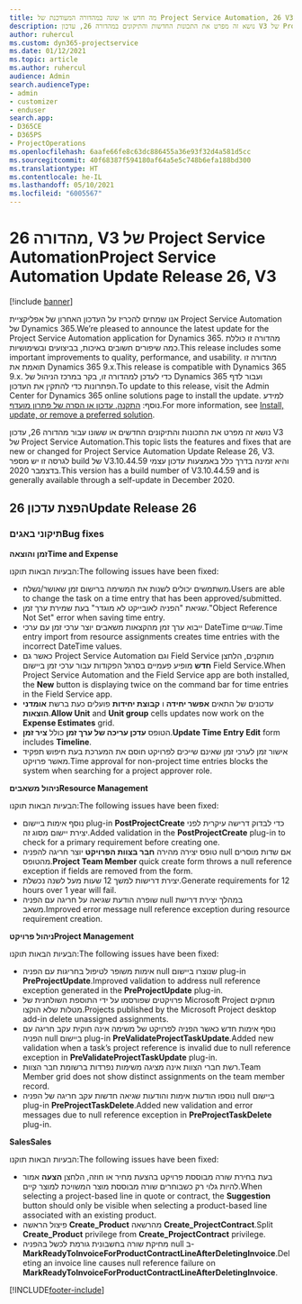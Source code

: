 ```yaml
---
title: מה חדש או שונה במהדורה המעודכנת של Project Service Automation, 26 V3
description: נושא זה מפרט את התכונות החדשות והתיקונים במהדורה 26, עדכון V3 של Project Service Automation.
author: ruhercul
ms.custom: dyn365-projectservice
ms.date: 01/12/2021
ms.topic: article
ms.author: ruhercul
audience: Admin
search.audienceType:
- admin
- customizer
- enduser
search.app:
- D365CE
- D365PS
- ProjectOperations
ms.openlocfilehash: 6aafe66fe8c63dc886455a36e93f32d4a581d5cc
ms.sourcegitcommit: 40f68387f594180af64a5e5c748b6efa188bd300
ms.translationtype: HT
ms.contentlocale: he-IL
ms.lasthandoff: 05/10/2021
ms.locfileid: "6005567"
---
```

# <a name="project-service-automation-update-release-26-v3"></a><span data-ttu-id="f7031-103">מהדורה 26, V3 של Project Service Automation</span><span class="sxs-lookup"><span data-stu-id="f7031-103">Project Service Automation Update Release 26, V3</span></span>

[!include [banner](../includes/psa-now-project-operations.md)]

<span data-ttu-id="f7031-104">אנו שמחים להכריז על העדכון האחרון של אפליקציית Project Service Automation של Dynamics 365.</span><span class="sxs-lookup"><span data-stu-id="f7031-104">We’re pleased to announce the latest update for the Project Service Automation application for Dynamics 365.</span></span> <span data-ttu-id="f7031-105">מהדורה זו כוללת כמה שיפורים חשובים באיכות, בביצועים ובשימושיות.</span><span class="sxs-lookup"><span data-stu-id="f7031-105">This release includes some important improvements to quality, performance, and usability.</span></span> <span data-ttu-id="f7031-106">מהדורה זו תואמת את Dynamics 365 9.x.</span><span class="sxs-lookup"><span data-stu-id="f7031-106">This release is compatible with Dynamics 365 9.x.</span></span> <span data-ttu-id="f7031-107">כדי לעדכן למהדורה זו, בקר במרכז הניהול של Dynamics 365 ועבור לדף הפתרונות כדי להתקין את העדכון.</span><span class="sxs-lookup"><span data-stu-id="f7031-107">To update to this release, visit the Admin Center for Dynamics 365 online solutions page to install the update.</span></span> <span data-ttu-id="f7031-108">למידע נוסף: [התקנה, עדכון או הסרה של פתרון מועדף](/power-platform/admin/install-remove-preferred-solution).</span><span class="sxs-lookup"><span data-stu-id="f7031-108">For more information, see [Install, update, or remove a preferred solution](/power-platform/admin/install-remove-preferred-solution).</span></span>

<span data-ttu-id="f7031-109">נושא זה מפרט את התכונות והתיקונים החדשים או ששונו עבור מהדורה 26, עדכון V3 של Project Service Automation.</span><span class="sxs-lookup"><span data-stu-id="f7031-109">This topic lists the features and fixes that are new or changed for Project Service Automation Update Release 26, V3.</span></span> <span data-ttu-id="f7031-110">לגרסה זו יש מספר build של V3.10.44.59 והיא זמינה בדרך כלל באמצעות עדכון עצמי בדצמבר 2020.</span><span class="sxs-lookup"><span data-stu-id="f7031-110">This version has a build number of V3.10.44.59 and is generally available through a self-update in December 2020.</span></span>

## <a name="update-release-26"></a><span data-ttu-id="f7031-111">הפצת עדכון 26</span><span class="sxs-lookup"><span data-stu-id="f7031-111">Update Release 26</span></span>

### <a name="bug-fixes"></a><span data-ttu-id="f7031-112">תיקוני באגים</span><span class="sxs-lookup"><span data-stu-id="f7031-112">Bug fixes</span></span>

<span data-ttu-id="f7031-113">**זמן והוצאה**</span><span class="sxs-lookup"><span data-stu-id="f7031-113">**Time and Expense**</span></span>

<span data-ttu-id="f7031-114">הבעיות הבאות תוקנו:</span><span class="sxs-lookup"><span data-stu-id="f7031-114">The following issues have been fixed:</span></span>

- <span data-ttu-id="f7031-115">משתמשים יכולים לשנות את המשימה ברישום זמן שאושר/נשלח.</span><span class="sxs-lookup"><span data-stu-id="f7031-115">Users are able to change the task on a time entry that has been approved/submitted.</span></span>
- <span data-ttu-id="f7031-116">שגיאת "הפניה לאובייקט לא מוגדר" בעת שמירת ערך זמן.</span><span class="sxs-lookup"><span data-stu-id="f7031-116">"Object Reference Not Set" error when saving time entry.</span></span>
- <span data-ttu-id="f7031-117">ייבוא ערך זמן מהקצאות משאבים יוצר ערכי זמן עם ערכי DateTime שגויים.</span><span class="sxs-lookup"><span data-stu-id="f7031-117">Time entry import from resource assignments creates time entries with the incorrect DateTime values.</span></span>
- <span data-ttu-id="f7031-118">כאשר גם Project Service Automation וגם Field Service מותקנים, הלחצן **חדש** מופיע פעמיים בסרגל הפקודות עבור ערכי זמן ביישום Field Service.</span><span class="sxs-lookup"><span data-stu-id="f7031-118">When Project Service Automation and the Field Service app are both installed, the **New** button is displaying twice on the command bar for time entries in the Field Service app.</span></span>
- <span data-ttu-id="f7031-119">עדכונים של התאים **אפשר יחידה** ו **קבוצת יחידות** פועלים כעת ברשת **אומדני הוצאות**.</span><span class="sxs-lookup"><span data-stu-id="f7031-119">**Allow Unit** and **Unit group** cells updates now work on the **Expense Estimates** grid.</span></span>
- <span data-ttu-id="f7031-120">הטופס **עדכן עריכה של ערך זמן** כולל **ציר זמן**.</span><span class="sxs-lookup"><span data-stu-id="f7031-120">**Update Time Entry Edit** form includes **Timeline**.</span></span>
- <span data-ttu-id="f7031-121">אישור זמן לערכי זמן שאינם שייכים לפרויקט חוסם את המערכת בעת חיפוש תפקיד מאשר פרויקט.</span><span class="sxs-lookup"><span data-stu-id="f7031-121">Time approval for non-project time entries blocks the system when searching for a project approver role.</span></span>

<span data-ttu-id="f7031-122">**ניהול משאבים**</span><span class="sxs-lookup"><span data-stu-id="f7031-122">**Resource Management**</span></span>

<span data-ttu-id="f7031-123">הבעיות הבאות תוקנו:</span><span class="sxs-lookup"><span data-stu-id="f7031-123">The following issues have been fixed:</span></span>

- <span data-ttu-id="f7031-124">נוסף אימות ביישום plug-in **PostProjectCreate** כדי לבדוק דרישה עיקרית לפני יצירת יישום מסוג זה.</span><span class="sxs-lookup"><span data-stu-id="f7031-124">Added validation in the **PostProjectCreate** plug-in to check for a primary requirement before creating one.</span></span>
- <span data-ttu-id="f7031-125">טופס יצירה מהירה **חבר בצוות הפרויקט** יוצר חריגה להפניה null אם שדות מוסרים מהטופס.</span><span class="sxs-lookup"><span data-stu-id="f7031-125">**Project Team Member** quick create form throws a null reference exception if fields are removed from the form.</span></span>
- <span data-ttu-id="f7031-126">יצירת דרישות למשך 12 שעות מעל לשנה נכשלת.</span><span class="sxs-lookup"><span data-stu-id="f7031-126">Generate requirements for 12 hours over 1 year will fail.</span></span>
- <span data-ttu-id="f7031-127">שופרה הודעת שגיאה על חריגה עם הפניה null במהלך יצירת דרישת משאב.</span><span class="sxs-lookup"><span data-stu-id="f7031-127">Improved error message null reference exception during resource requirement creation.</span></span>

<span data-ttu-id="f7031-128">**ניהול פרויקט**</span><span class="sxs-lookup"><span data-stu-id="f7031-128">**Project Management**</span></span>

<span data-ttu-id="f7031-129">הבעיות הבאות תוקנו:</span><span class="sxs-lookup"><span data-stu-id="f7031-129">The following issues have been fixed:</span></span>

- <span data-ttu-id="f7031-130">אימות משופר לטיפול בחריגות עם הפניה null שנוצרו ביישום plug-in **PreProjectUpdate**.</span><span class="sxs-lookup"><span data-stu-id="f7031-130">Improved validation to address null reference exception generated in the **PreProjectUpdate** plug-in.</span></span>
- <span data-ttu-id="f7031-131">פרויקטים שפורסמו על ידי התוספת השולחנית של Microsoft Project מוחקים מטלות שלא הוקצו.</span><span class="sxs-lookup"><span data-stu-id="f7031-131">Projects published by the Microsoft Project desktop add-in delete unassigned assignments.</span></span>
- <span data-ttu-id="f7031-132">נוסף אימות חדש כאשר הפניה לפרויקט של משימה אינה חוקית עקב חריגה עם הפניה null ביישום plug-in **PreValidateProjectTaskUpdate**.</span><span class="sxs-lookup"><span data-stu-id="f7031-132">Added new validation when a task’s project reference is invalid due to null reference exception in **PreValidateProjectTaskUpdate** plug-in.</span></span>
- <span data-ttu-id="f7031-133">רשת חברי הצוות אינה מציגה משימות נפרדות ברשומת חבר הצוות.</span><span class="sxs-lookup"><span data-stu-id="f7031-133">Team Member grid does not show distinct assignments on the team member record.</span></span>
- <span data-ttu-id="f7031-134">נוספו הודעות אימות והודעות שגיאה חדשות עקב חריגה של הפניה null ביישום plug-in **PreProjectTaskDelete**.</span><span class="sxs-lookup"><span data-stu-id="f7031-134">Added new validation and error messages due to null reference exception in **PreProjectTaskDelete** plug-in.</span></span>

<span data-ttu-id="f7031-135">**Sales**</span><span class="sxs-lookup"><span data-stu-id="f7031-135">**Sales**</span></span>

<span data-ttu-id="f7031-136">הבעיות הבאות תוקנו:</span><span class="sxs-lookup"><span data-stu-id="f7031-136">The following issues have been fixed:</span></span>

- <span data-ttu-id="f7031-137">בעת בחירת שורה מבוססת פרויקט בהצעת מחיר או חוזה, הלחצן **הצעה** אמור להיות גלוי רק כשבוחרים שורה מבוססת מוצר המשויכת למוצר קיים.</span><span class="sxs-lookup"><span data-stu-id="f7031-137">When selecting a project-based line in quote or contract, the **Suggestion** button should only be visible when selecting a product-based line associated with an existing product.</span></span>
- <span data-ttu-id="f7031-138">פיצול הראשה **Create_Product** מהרשאה **Create_ProjectContract**.</span><span class="sxs-lookup"><span data-stu-id="f7031-138">Split **Create_Product** privilege from **Create_ProjectContract** privilege.</span></span>
- <span data-ttu-id="f7031-139">מחיקת שורה בחשבונית גורמת לכשל בהפניה null ב- **MarkReadyToInvoiceForProductContractLineAfterDeletingInvoice**.</span><span class="sxs-lookup"><span data-stu-id="f7031-139">Deleting an invoice line causes null reference failure on **MarkReadyToInvoiceForProductContractLineAfterDeletingInvoice**.</span></span>


[!INCLUDE[footer-include](../includes/footer-banner.md)]